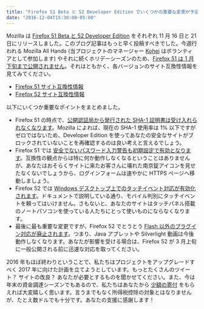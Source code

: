 ```yaml
---
title: "Firefox 51 Beta と 52 Developer Edition でいくつかの重要な変更が予定されています"
date: "2016-12-04T15:30:00-05:00"
---
```

Mozilla は [Firefox 51 Beta と 52 Developer Edition](https://www.mozilla.org/firefox/channel/desktop/) をそれぞれ 11 月 16 日と 21 日にリリースしました。このブログ記事はもっと早く投稿すべきでした。今週行われる Mozilla All Hands (当プロジェクトのマネージャー [Kohei](https://mozillians.org/u/kohei.yoshino/) はボランティアとして参加します) やそれに続くホリデーシーズンのため、[Firefox 51 は 1 月下旬まで公開されません](https://release.mozilla.org/firefox/50/2016/11/22/Firefox50-planned-dot-release.html)。それはともかく、各バージョンのサイト互換性情報を見てみてください。

* [Firefox 51 サイト互換性情報](https://www.fxsitecompat.dev/ja/versions/51/)
* [Firefox 52 サイト互換性情報](https://www.fxsitecompat.dev/ja/versions/52/)

以下にいくつか重要なポイントをまとめました。

* Firefox 51 の時点で、[公開認証局から発行された SHA-1 証明書は受け入れられなくなります](https://www.fxsitecompat.dev/ja/docs/2016/sha-1-certificates-issued-by-public-ca-will-no-longer-be-accepted/)。Mozilla によれば、現在の SHA-1 使用率は 1% 以下ですがゼロではないため、Developer Edition を使ってあなたの安全なサイトがブロックされていないことを再確認するのは良い考えと言えるでしょう。
* Firefox 51 では [安全でないパスワード入力警告も初期設定で有効となります](https://www.fxsitecompat.dev/ja/docs/2016/insecure-password-input-warning-will-be-enabled-by-default/)。互換性の観点からは特に何か動作しなくなるということはありませんが、あなたはおそらくサイトに来たお客さんに壊れた南京錠アイコンを見せたなくないでしょうから、ログインフォームは速やかに HTTPS ページへ移動しましょう。
* Firefox 52 では [Windows デスクトップ上でのタッチイベント対応が有効化されます](https://www.fxsitecompat.dev/ja/docs/2016/touch-event-support-has-been-re-enabled-on-windows-desktop/)。ドキュメントで説明している通り、モバイル判別にタッチイベントを頼ってはいけません。さもないと、あなたのサイトはタッチパネル搭載のノートパソコンを使っている人たちにとって使いものにならなくなります。
* 最後に最も重要な変更ですが、Firefox 52 でとうとう [Flash 以外のプラグイン対応が廃止されます](https://www.fxsitecompat.dev/ja/docs/2016/plug-in-support-has-been-dropped-other-than-flash/)。つまり、Java アプレットや Silverlight 動画は今後動作しなくなります。あなたが影響を受ける場合は、Firefox 52 が 3 月上旬に一般公開される前に迅速な対応を取ってください。

2016 年もほぼ終わりということで、私たちはプロジェクトをアップグレードすべく 2017 年に向けた計画を立てようとしています。もっとたくさんのツイート？ サイトの改良？ あなたが必要とするものを聞かせてください。また、今は年末の資金調達シーズンでもあるので、私たちはあなたから [少額の寄付](https://www.fxsitecompat.dev/ja/contribute/#%E5%AF%84%E4%BB%98) をもらえれば大変嬉しく思います。言うまでもなく所得税控除の対象とはなりませんが、たとえ数ドルでも十分です。あなたの支援に感謝します！
